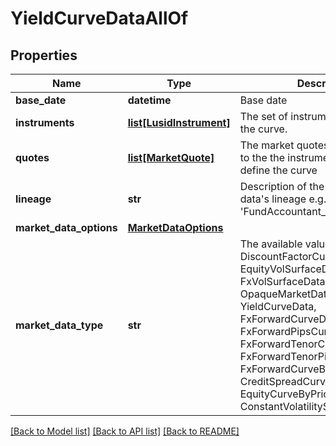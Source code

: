 # YieldCurveDataAllOf


## Properties
Name | Type | Description | Notes
------------ | ------------- | ------------- | -------------
**base_date** | **datetime** | Base date | 
**instruments** | [**list[LusidInstrument]**](LusidInstrument.md) | The set of instruments that define the curve. | 
**quotes** | [**list[MarketQuote]**](MarketQuote.md) | The market quotes corresponding to the the instruments used to define the curve | 
**lineage** | **str** | Description of the complex market data&#39;s lineage e.g. &#39;FundAccountant_GreenQuality&#39;. | [optional] 
**market_data_options** | [**MarketDataOptions**](MarketDataOptions.md) |  | [optional] 
**market_data_type** | **str** | The available values are: DiscountFactorCurveData, EquityVolSurfaceData, FxVolSurfaceData, IrVolCubeData, OpaqueMarketData, YieldCurveData, FxForwardCurveData, FxForwardPipsCurveData, FxForwardTenorCurveData, FxForwardTenorPipsCurveData, FxForwardCurveByQuoteReference, CreditSpreadCurveData, EquityCurveByPricesData, ConstantVolatilitySurface | 

[[Back to Model list]](../README.md#documentation-for-models) [[Back to API list]](../README.md#documentation-for-api-endpoints) [[Back to README]](../README.md)


